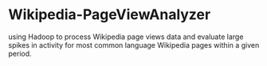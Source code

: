 # Wikipedia-PageViewAnalyzer
using Hadoop to process Wikipedia page views data and evaluate large spikes in activity for most common language Wikipedia pages within a given period. 
